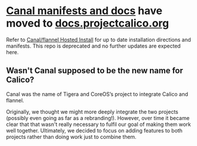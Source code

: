 # [Canal manifests and docs](https://docs.projectcalico.org/latest/getting-started/kubernetes/installation/flannel) have moved to [docs.projectcalico.org](https://docs.projectcalico.org/)

Refer to [Canal/flannel Hosted Install](https://docs.projectcalico.org/latest/getting-started/kubernetes/installation/flannel)
for up to date installation directions and manifests.
This repo is deprecated and no further updates are expected here.

## Wasn't Canal supposed to be the new name for Calico?

Canal was the name of Tigera and CoreOS’s project to integrate Calico and flannel.

Originally, we thought we might more deeply integrate the two projects (possibly even going as far as a rebranding!).  However, over time it became clear that that wasn't really necessary to fulfil our goal of making them work well together.  Ultimately, we decided to focus on adding features to both projects rather than doing work just to combine them.
